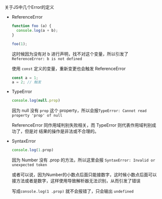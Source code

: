 关于JS中几个Error的定义

- ReferenceError

  ```js
  function foo (a) {
    console.log(a + b);
  }
  
  foo(1);
  ```

  这时候因为没有对 b 进行声明，找不对这个变量，所以引发了`ReferenceError: b is not defined` 

  使用 `const` 定义的变量，重新变更也会触发 ReferenceError

  ```js
  const a = 1;
  a = 2; // 触发
  ```

- TypeError

  ```js
  console.log(null.prop)
  ```

  因为 null 没有  `prop` 这个 property，所以会报`TypeError: Cannot read property 'prop' of null` 

  ReferenceError 同作用域判别失败相关，而 TypeError 则代表作用域判别成功了，但是对 结果的操作是非法或不合理的。

- SyntaxError

  ```js
  console.log(1.prop)
  ```

  因为 Number 没有 .prop 的方法，所以这里会报 `SyntaxError: Invalid or unexpected token`

  或者可以说，因为Number的小数点后面只能接数字，这时候小数点后面可以接方法或者是数字，这样使用导致解析器无法识别，从而引发了错误

  写成`console.log(1 .prop)` 就不会报错了，只会输出 `undefined`  